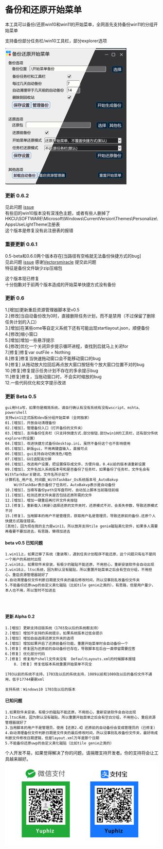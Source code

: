 # 备份和还原开始菜单

本工具可以备份/还原win10和win11的开始菜单，全网首先支持备份win11的分组开始菜单

支持备份部分任务栏/win10工具栏，部分explorer选项

​<img src="https://github.com/Yuphiz/Public/blob/main/BackRestoreStartmenu/collage.png" width = "400" height = "450" alt="GUI demo" align=center />


### 更新 0.6.2
见此问题 [issue](https://github.com/Yuphiz/BaRestore_Startmenu/issues/5)  
有些旧的win10版本没有深浅色主题，或者有些人删掉了HKCU\SOFTWARE\Microsoft\Windows\CurrentVersion\Themes\Personalize\AppsUseLightTheme注册表  
这个版本是修复没有此注册表的报错  



### 重要更新 0.6.1
0.5-beta和0.6.0两个版本存在[当路径有空格就无法备份快捷方式的bug]  
见此问题 [issue](https://github.com/Yuphiz/BaRestore_Startmenu/issues/4#issue-1218504890) 感谢[Vectorsmiracle](https://github.com/Vectorsmiracle) 提交此问题  
特征是备份文件缺少zip压缩包  

这个版本现已修复  
十分抱歉对于前两个版本造成的开始菜单快捷方式没有备份  

### 更新 0.6
1.[增加]更新重启资源管理器脚本至v0.5  
2.[修改]当自动备份改为0时，直接删除任务计划，而不是禁用（不过保留了删除任务计划的入口）  
3.[增加]在某些ome等自定义系统下还有可能出现startlayout.json，顺便备份  
4.[修改]缩小窗口  
5.[增加]增加一些悬浮提示  
6.[修改]优化一个关闭异步提示循环进程，查找到后就马上关闭for  
7.[修复]修复var outFile = Nothing  
8.[修复]修复当快速拖动窗口会不能移动窗口的bug  
9.[修复] 从拖动放大拉回后再点放大窗口按钮有个放大窗口位置不对的bug  
10.[修复]修复提示任务计划不存在的多余提示bug  
11.[修复]修复，当拖动窗口时，不会实时缩放的bug  
12.一些代码优化和文字提示改进  

### 更新 Beta 0.5  
    gui用hta写，如果你是精简系统，请自行确认有没有系统有没有wscript、mshta、powershell  
	支持win11正式版和dev版分组开始菜单（全网独家）      
	01.[增加]，开放自动清理备份  
	02.[增加]，管理备份入口（打开备份的文件夹）  
	03.[增加]，支持备份任务栏（只支持快捷方式.部分按钮.部分win10的工具栏，还有部分传统explorer的设置）  
	04.[增加]，改进快捷方式备份desktop.ini，虽然不备份这个也不影响使用  
	05.[增加]，新版gui，不用再键盘输入，直接可点  
	06.[增加]，gui支持自动切换浅色/暗色  
	07.[增加]，GUI适配高分屏  
	08.[增加]，改进用户设置，把设置保存成文件，方便升级，0.4以前的版本请重新设置  
	09.[增加]，文件名加入系统版本号和是否备份了任务栏，如果备份了任务栏，文件名会有WithTarkBar关键词，文件名所示如下  
	计算机名_用户名_时间戳_WithTaskBar_Os系统版本号_AutoBakvp  
		WithTaskBar表示备份了任务栏，AutoBakvp表示是自动备份  
	10.[增加]，当填写备份path没写盘符时，自动加上脚本当前路径前缀  
	11.[增加]，检测还原文件夹是否包括还原所需的文件  
	12.[增加]，增加一键重启再打开文件夹按钮  
	13.[修复]，重新载入(刷新)选择还原的文件夹时，还原模式不对，会丢失参数，导致还原模式不对  
	15.[修复]，当用脚本的用户不是管理员，获取用户名是管理员，导致还原前的备份.还原个人快捷方式路径错误。  
	[其他]，因为现在我的主力是win11，所以放弃支持tile genie磁贴美化软件，如果多人需要再看要不要加进去，有思路，懒得加进去  
  
#### beta v0.5 已知问题  
	1.win11上，如果迁移了系统（重装等），遇到任务计划程序不能还原，这个问题只有在不是同一个用户的系统时出现  
	2.win10上，如果软件未安装，有极少的磁贴不能还原，不用担心，重新安装软件会自动出现  
	3.win10上，ltsc系统，因为默认没有磁贴，所以重置开始菜单之后会有空白分组，不用担心，重启资源管理器就好了  
	4.自动清理备份文件判断日期是文件夹的最后修改时间，所以没事别乱改备份文件夹  
	5.不能备份还原uwp的自定义美化磁贴（比如tile genie之类的），有思路，但是用户量少，本人也不用，所以暂时不加进去  
  
<br>
<br>

#### 更新    Alpha 0.2    
	1.[增加] 更新支持旧版系统（1703及以后的系统都支持）  
	2.[增加] 增加不支持的系统提示，如果系统版本过低会提示   
	3.[增加] 增加自由选择还原文件夹的选项  
	4.[增加] 增加如果开启了还原前备份功能，重置开始菜单时会自动备份一个  
	5.[修复] 修复因为还原前的自动备份已存在，导致脚本在后台一直停留需要应答
	6.[修复] 优化部分代码  
	7.[修复] 修复用户shell文件夹没有  DefaultLayouts.xml的时候脚本报错  
		8. [修复] 修复低版本系统重置开始菜单不完全  
  
	1703以前的系统不支持，1703及以后的系统支持，1089以前和1089及以后的备份文件不通用，低于17744要删xml  

	支持系统：Windows10 1703及以后的版本
  
#### 已知问题  
	1.如果软件未安装，有极少的磁贴不能还原，不用担心，重新安装软件会自动出现  
	2.ltsc系统，因为默认没有磁贴，所以重置开始菜单之后会有空白分组，不用担心，重启资源管理器就好了  
	3.当用脚本的用户不是管理员，使用【还原2.4】还原前的自动备份会变成管理员的（已修复）  
	4.自动清理备份文件判断日期是文件夹的最后修改时间，所以没事别乱改备份文件夹，最好改成判断文件修改日期逻辑，但是layout.xml万年是那个日期  
	5.不能备份还原uwp的自定义美化磁贴（比如tile genie之类的）  


个人开发不易，如果觉得解决了你的问题，请捐赠支持开发者。你的支持将会让工具越来越好。
![image](https://github.com/Yuphiz/Public/blob/main/Yuphiz_Pay.jpg)
